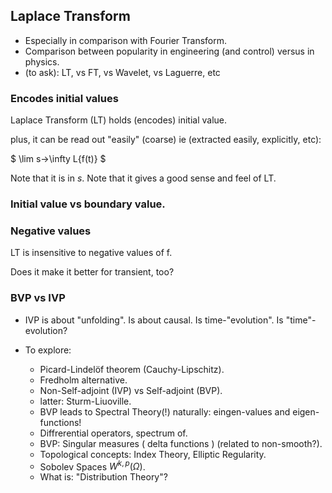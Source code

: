 
## Laplace Transform
* Especially in comparison with Fourier Transform.
* Comparison between popularity in engineering (and control) versus in physics.
* (to ask): LT, vs FT, vs Wavelet, vs Laguerre, etc

### Encodes initial values
Laplace Transform (LT) holds (encodes) initial value.

plus, it can be read out "easily" (coarse) ie (extracted easily, explicitly, etc):

$ \lim s->\infty L{f(t)} $

Note that it is in $s$.
Note that it gives a good sense and feel of LT.

### Initial value vs boundary value.

### Negative values
LT is insensitive to negative values of f.

Does it make it better for transient, too?

### BVP vs IVP
* IVP is about "unfolding". Is about causal. Is time-"evolution". Is "time"-evolution?

* To explore:
    * Picard-Lindelöf theorem (Cauchy-Lipschitz).
    * Fredholm alternative.
    * Non-Self-adjoint (IVP) vs Self-adjoint (BVP).
    * latter: Sturm-Liuoville.
    * BVP leads to Spectral Theory(!) naturally: eingen-values and eigen-functions!
    * Diffrerential operators, spectrum of.
    * BVP: Singular measures ( delta functions ) (related to non-smooth?).
    * Topological concepts: Index Theory, Elliptic Regularity.
    * Sobolev Spaces $W^{k,p}( \Omega )$.
    * What is: "Distribution Theory"?
